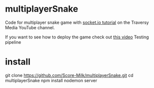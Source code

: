 # multiplayerSnake
Code for multiplayer snake game with [socket.io tutorial](https://www.youtube.com/watch?v=ppcBIHv_ZPs) on the Traversy Media YouTube channel.

If you want to see how to deploy the game check out [this video](https://www.youtube.com/watch?v=M9RDYkFs-EQ)
Testing pipeline


# install
git clone https://github.com/Score-Milk/multiplayerSnake.git
cd multiplayerSnake
npm install
nodemon server
